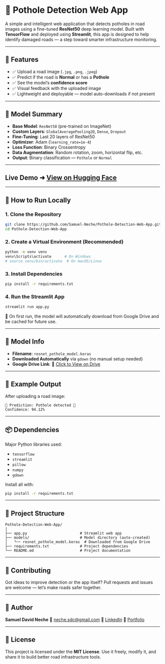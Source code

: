 # 🚧 Pothole Detection Web App

A simple and intelligent web application that detects potholes in road images using a fine-tuned **ResNet50** deep learning model. Built with **TensorFlow** and deployed using **Streamlit**, this app is designed to help identify damaged roads — a step toward smarter infrastructure monitoring.

---

## 📌 Features

* ✅ Upload a road image (`.jpg`, `.png`, `.jpeg`)
* ✅ Predict if the road is **Normal** or has a **Pothole**
* ✅ See the model’s **confidence score**
* ✅ Visual feedback with the uploaded image
* ✅ Lightweight and deployable — model auto-downloads if not present

---

## 🧐 Model Summary

* **Base Model**: `ResNet50` (pre-trained on ImageNet)
* **Custom Layers**: `GlobalAveragePooling2D`, `Dense`, `Dropout`
* **Fine-Tuning**: Last 20 layers of ResNet50
* **Optimizer**: Adam (`learning_rate=1e-4`)
* **Loss Function**: Binary Crossentropy
* **Data Augmentation**: Random rotation, zoom, horizontal flip, etc.
* **Output**: Binary classification — `Pothole` or `Normal`

---
## Live Demo ➜ [View on Hugging Face](https://huggingface.co/spaces/nechesdc/pothole-detection-app)

---
## 🚀 How to Run Locally

### 1. Clone the Repository

```bash
git clone https://github.com/Samuel-Neche/Pothole-Detection-Web-App.git
cd Pothole-Detection-Web-App
```

### 2. Create a Virtual Environment (Recommended)

```bash
python -m venv venv
venv\Scripts\activate      # On Windows
# source venv/bin/activate  # On macOS/Linux
```

### 3. Install Dependencies

```bash
pip install -r requirements.txt
```

### 4. Run the Streamlit App

```bash
streamlit run app.py
```

🧠 On first run, the model will automatically download from Google Drive and be cached for future use.

---

## 📂 Model Info

* **Filename**: `resnet_pothole_model.keras`
* **Downloaded Automatically** via `gdown` (no manual setup needed)
* **Google Drive Link**:
  🔗 [Click to View on Drive](https://drive.google.com/file/d/1FiaiIYT-7lbreiiEln6i_mIUN0upXxYU/view)

---

## 🧪 Example Output

After uploading a road image:

```
🧠 Prediction: Pothole detected 🚧
Confidence: 94.12%
```

---

## 📦 Dependencies

Major Python libraries used:

* `tensorflow`
* `streamlit`
* `pillow`
* `numpy`
* `gdown`

Install all with:

```bash
pip install -r requirements.txt
```

---

## 📁 Project Structure

```
Pothole-Detection-Web-App/
️️|
️️├── app.py                        # Streamlit web app
️️├── models/                       # Model directory (auto-created)
️️│   └── resnet_pothole_model.keras  # Downloaded from Google Drive
️️├── requirements.txt              # Project dependencies
️️└── README.md                     # Project documentation
```

---

## 🤝 Contributing

Got ideas to improve detection or the app itself?
Pull requests and issues are welcome — let’s make roads safer together.

---

## 👤 Author

**Samuel David Neche**
📧 [neche.sdc@gmail.com](mailto:neche.sdc@gmail.com)
🔗 [LinkedIn](https://www.linkedin.com/in/samuel-neche-david)
🎨 [Portfolio](https://nechesdc.my.canva.site/portfolio)

---

## 📍 License

This project is licensed under the **MIT License**.
Use it freely, modify it, and share it to build better road infrastructure tools.
